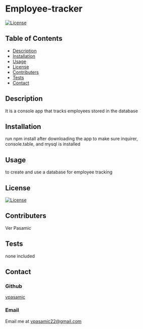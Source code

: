 
  # Employee-tracker 

  [![License](https://img.shields.io/badge/License-MIT-blue.svg)](https://opensource.org/licenses/MIT)
  
  ## Table of Contents
  - [Description](#Description)
  - [Installation](#Installation)
  - [Usage](#Usage)
  - [License](#License)
  - [Contributers](#Contributers)
  - [Tests](#Tests)
  - [Contact](#Contact)

  ## Description
  It is a console app that tracks employees stored in the database 

  ## Installation
  run npm install after downloading the app to make sure inquirer, console.table, and mysql is installed

  ## Usage
  to create and use a database for employee tracking

  ## License
  [![License](https://img.shields.io/badge/License-MIT-blue.svg)](https://opensource.org/licenses/MIT)

  ## Contributers
  Ver Pasamic

  ## Tests
  none included
  
  ## Contact
  ### Github
  [vpasamic](https://github.com/vpasamic)
 
  ### Email
  Email me at vpasamic22@gmail.com
